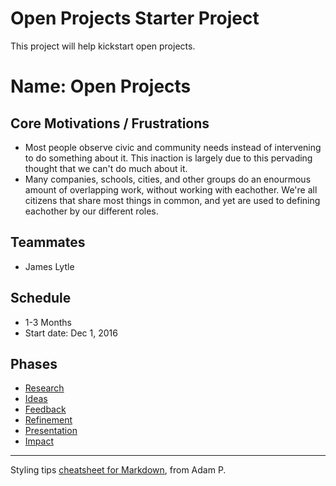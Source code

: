 # Open Projects Starter Project

This project will help kickstart open projects.

# Name: Open Projects
## Core Motivations / Frustrations
  * Most people observe civic and community needs instead of intervening to do something about it. This inaction is largely due to this pervading thought that we can't do much about it. 
  * Many companies, schools, cities, and other groups do an enourmous amount of overlapping work, without working with eachother. We're all citizens that share most things in common, and yet are used to defining eachother by our different roles.

## Teammates 
  * James Lytle

## Schedule
  * 1-3 Months
  * Start date: Dec 1, 2016

## Phases
  * [Research](/Research)
  * [Ideas](/Ideas)
  * [Feedback](/Feedback)
  * [Refinement](/Refinement)
  * [Presentation](/Presentation)
  * [Impact](/Impact)

---
Styling tips [cheatsheet for Markdown](https://github.com/adam-p/markdown-here/wiki/Markdown-Cheatsheet), from Adam P.